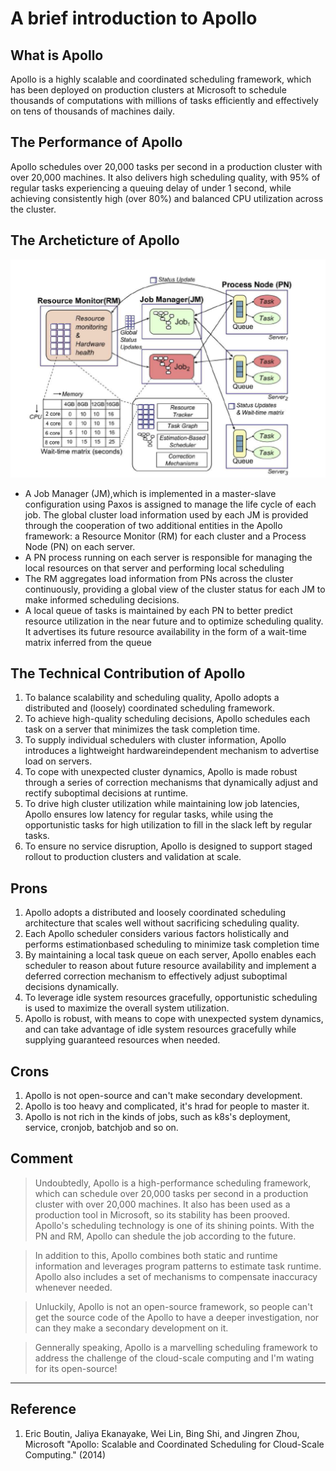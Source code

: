 # A brief introduction to Apollo

## What is Apollo
Apollo is a highly scalable and coordinated scheduling framework, which has been deployed on production clusters at Microsoft to schedule thousands of computations with millions of tasks efficiently and effectively on tens of thousands of machines daily.

## The Performance of Apollo
Apollo schedules over 20,000 tasks per second in a production cluster with over 20,000 machines. It also delivers high scheduling quality, with 95% of regular tasks experiencing a queuing delay of under 1 second, while achieving consistently high (over 80%) and balanced CPU utilization across the cluster.

## The Archeticture of Apollo
<img src = "https://github.com/EsdeathYZH/FD-OIA-Homework/blob/apollo-pzy/architecture.PNG?raw=true">

* A Job Manager (JM),which is implemented in a master-slave configuration using Paxos is assigned to manage the life cycle of each job. The global cluster load information used by each JM is provided through the cooperation of two additional entities in the Apollo framework: a Resource Monitor (RM) for each cluster and a Process Node (PN) on each server.
* A PN process running on each server is responsible for managing the local resources on that server and performing local scheduling
* The RM aggregates load information from PNs across the cluster continuously, providing a global view of the cluster status for each JM to make informed scheduling decisions.
* A local queue of tasks is maintained by each PN to better predict resource utilization in the near future and to optimize scheduling quality. It advertises its future resource availability in the form of a wait-time matrix inferred from the queue

## The Technical Contribution of Apollo
1. To balance scalability and scheduling quality, Apollo adopts a distributed and (loosely) coordinated scheduling framework.
2. To achieve high-quality scheduling decisions, Apollo schedules each task on a server that minimizes
the task completion time. 
3. To supply individual schedulers with cluster information, Apollo introduces a lightweight hardwareindependent mechanism to advertise load on
servers.
4. To cope with unexpected cluster dynamics, Apollo is made robust through a series of correction mechanisms that dynamically adjust and rectify suboptimal decisions at runtime.
5. To drive high cluster utilization while maintaining low job latencies, Apollo
ensures low latency for regular tasks, while using the opportunistic tasks for high utilization to fill in the slack left by regular tasks.
6. To ensure no service disruption, Apollo is designed to support staged rollout to production clusters
and validation at scale.

## Prons
1. Apollo adopts a distributed and loosely coordinated scheduling architecture that scales well without sacrificing scheduling quality.
2. Each Apollo scheduler considers various factors holistically and performs estimationbased scheduling to minimize task completion time
3. By maintaining a local task queue on each server, Apollo enables each scheduler to reason about future resource availability and implement a deferred correction mechanism to effectively adjust suboptimal decisions dynamically.
4. To leverage idle system resources gracefully, opportunistic scheduling is used to maximize the overall system utilization. 
5. Apollo is robust, with means to cope with unexpected system dynamics, and can take advantage of idle system resources  gracefully while supplying guaranteed resources when needed.

## Crons
1. Apollo is not open-source and can't make secondary development.
2. Apollo is too heavy and complicated, it's hrad for people to master it.
3. Apollo is not rich in the kinds of jobs, such as k8s's deployment, service, cronjob, batchjob and so on.

## Comment
>  Undoubtedly, Apollo is a high-performance scheduling framework, which can schedule over 20,000 tasks per second in a production cluster with over 20,000 machines. It also has been used as a production tool in Microsoft, so its stability has been prooved. Apollo's scheduling technology is one of its shining points. With the PN and RM, Apollo can shedule the job according to the future.

>  In addition to this, Apollo combines both static and runtime information and leverages program patterns to estimate task runtime. Apollo also includes a set of mechanisms to compensate inaccuracy whenever needed.

>  Unluckily, Apollo is not an open-source framework, so people can't get the source code of the Apollo to have a deeper investigation, nor can they make a secondary development on it.

>  Gennerally speaking, Apollo is a marvelling scheduling framework to address the challenge of the cloud-scale computing and I'm wating for its open-source!

------
## Reference
1. Eric Boutin, Jaliya Ekanayake, Wei Lin, Bing Shi, and Jingren Zhou, Microsoft  "Apollo: Scalable and Coordinated Scheduling for Cloud-Scale Computing." (2014) 

